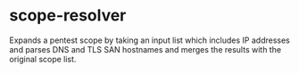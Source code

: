 # scope-resolver
Expands a pentest scope by taking an input list which includes IP addresses and parses DNS and TLS SAN hostnames and merges the results with the original scope list.
